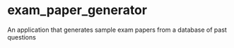 # exam_paper_generator
An application that generates sample exam papers from a database of past questions
